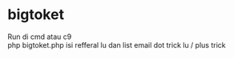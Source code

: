 # bigtoket

Run di cmd atau c9<br>
php bigtoket.php
isi refferal lu
dan list email dot trick lu / plus trick
